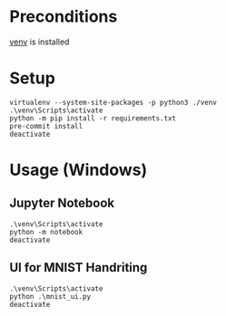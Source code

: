 # Preconditions

[venv](https://docs.python.org/3/library/venv.html) is installed

# Setup

```
virtualenv --system-site-packages -p python3 ./venv
.\venv\Scripts\activate
python -m pip install -r requirements.txt
pre-commit install
deactivate
```

# Usage (Windows)

## Jupyter Notebook

```
.\venv\Scripts\activate
python -m notebook
deactivate
```

## UI for MNIST Handriting

```
.\venv\Scripts\activate
python .\mnist_ui.py
deactivate
```
